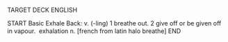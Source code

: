 TARGET DECK
ENGLISH

START
Basic
Exhale
Back: v. (-ling) 1 breathe out. 2 give off or be given off in vapour.  exhalation n. [french from latin halo breathe]
END
